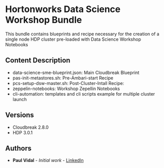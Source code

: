 # Hortonworks Data Science Workshop Bundle

This bundle contains blueprints and recipe necessary for the creation of a single node HDP cluster pre-loaded with Data Science Workshop Notebooks

## Content Description

* data-science-sme-blueprint.json: Main Cloudbreak Blueprint
* pas-init-metastores.sh: Pre-Ambari-start Recipe
* pcs-setup-dsw-master.sh: Post-Cluster-Intall Recipe:
* zeppelin-notebooks: Workshop Zepellin Notebooks 
* cli-automation: templates and cli scripts example for multiple cluster launch

## Versions

* Cloudbreak 2.8.0
* HDP 3.0.1

## Authors

* **Paul Vidal** - *Initial work* - [LinkedIn](https://www.linkedin.com/in/paulvid/)